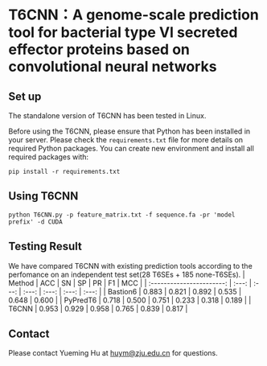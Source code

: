 # T6CNN：A genome-scale prediction tool for bacterial type VI secreted effector proteins based on convolutional neural networks

## Set up

The standalone version of T6CNN has been tested in Linux.

Before using the T6CNN, please ensure that Python has been installed in your server. 
Please check the `requirements.txt` file for more details on required Python packages. You can create new environment and install all required packages with:

```shell
pip install -r requirements.txt

```

## Using T6CNN

```shell
python T6CNN.py -p feature_matrix.txt -f sequence.fa -pr 'model prefix' -d CUDA
```

## Testing Result

We have compared T6CNN with existing prediction tools according to the perfomance on an independent test set(28 T6SEs + 185 none-T6SEs). 
|           Method          |  ACC  |  SN   |  SP   |  PR   |  F1   |  MCC  |
| :-----------------------: | :---: | :---: | :---: | :---: | :---: | :---: |
|        Bastion6           | 0.883 | 0.821 | 0.892 | 0.535 | 0.648 | 0.600 |
|        PyPredT6           | 0.718 | 0.500 | 0.751 | 0.233 | 0.318 | 0.189 |
|          T6CNN          | 0.953 | 0.929 | 0.958 | 0.765 | 0.839 | 0.817 |



## Contact

Please contact Yueming Hu at huym@zju.edu.cn for questions.
